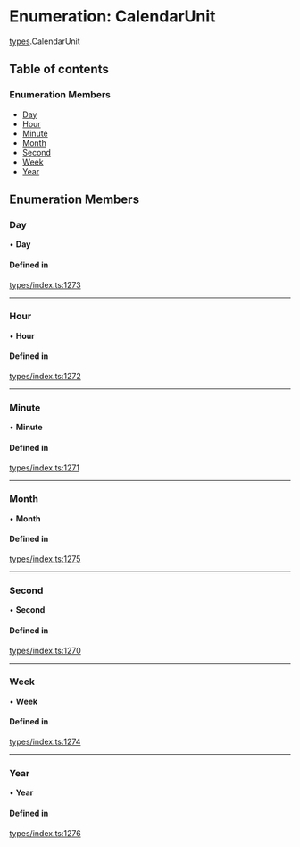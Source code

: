 # Enumeration: CalendarUnit

[types](../wiki/types).CalendarUnit

## Table of contents

### Enumeration Members

- [Day](../wiki/types.CalendarUnit#day)
- [Hour](../wiki/types.CalendarUnit#hour)
- [Minute](../wiki/types.CalendarUnit#minute)
- [Month](../wiki/types.CalendarUnit#month)
- [Second](../wiki/types.CalendarUnit#second)
- [Week](../wiki/types.CalendarUnit#week)
- [Year](../wiki/types.CalendarUnit#year)

## Enumeration Members

### Day

• **Day**

#### Defined in

[types/index.ts:1273](https://github.com/PolymathNetwork/polymesh-sdk/blob/49113a20/src/types/index.ts#L1273)

___

### Hour

• **Hour**

#### Defined in

[types/index.ts:1272](https://github.com/PolymathNetwork/polymesh-sdk/blob/49113a20/src/types/index.ts#L1272)

___

### Minute

• **Minute**

#### Defined in

[types/index.ts:1271](https://github.com/PolymathNetwork/polymesh-sdk/blob/49113a20/src/types/index.ts#L1271)

___

### Month

• **Month**

#### Defined in

[types/index.ts:1275](https://github.com/PolymathNetwork/polymesh-sdk/blob/49113a20/src/types/index.ts#L1275)

___

### Second

• **Second**

#### Defined in

[types/index.ts:1270](https://github.com/PolymathNetwork/polymesh-sdk/blob/49113a20/src/types/index.ts#L1270)

___

### Week

• **Week**

#### Defined in

[types/index.ts:1274](https://github.com/PolymathNetwork/polymesh-sdk/blob/49113a20/src/types/index.ts#L1274)

___

### Year

• **Year**

#### Defined in

[types/index.ts:1276](https://github.com/PolymathNetwork/polymesh-sdk/blob/49113a20/src/types/index.ts#L1276)
